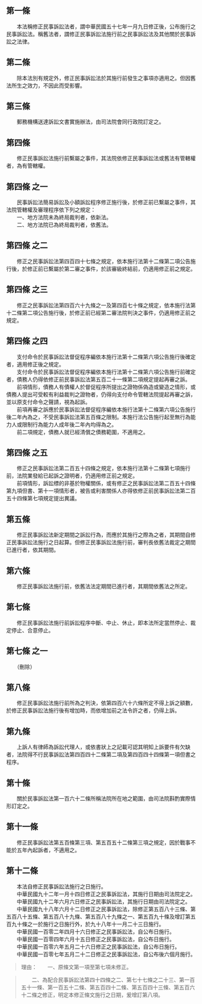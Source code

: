 第一條 
-------
　　本法稱修正民事訴訟法者，謂中華民國五十七年一月九日修正後，公布施行之民事訴訟法。稱舊法者，謂修正民事訴訟法施行前之民事訴訟法及其他關於民事訴訟之法律。  


第二條 
-------
　　除本法別有規定外，修正民事訴訟法於其施行前發生之事項亦適用之。但因舊法所生之效力，不因此而受影響。  


第三條 
-------
　　郵務機構送達訴訟文書實施辦法，由司法院會同行政院訂定之。  


第四條 
-------
　　修正民事訴訟法施行前繫屬之事件，其法院依修正民事訴訟法或舊法有管轄權者，為有管轄權。  


第四條 之一 
------------
　　民事訴訟法簡易訴訟及小額訴訟程序修正施行後，於修正前已繫屬之事件，其法院管轄權及審理程序依下列之規定：  
　　一、地方法院未為終局裁判者，依新法。  
　　二、地方法院已為終局裁判者，依舊法。  


第四條 之二 
------------
　　修正之民事訴訟法第四百四十七條之規定，依本施行法第十二條第二項公告施行後，於修正前已繫屬於第二審之事件，於該審級終結前，仍適用修正前之規定。  


第四條 之三 
------------
　　修正之民事訴訟法第四百六十九條之一及第四百七十條之規定，依本施行法第十二條第二項公告施行後，於修正前已經第二審法院判決之事件，仍適用修正前之規定。  


第四條 之四 
------------
　　支付命令於民事訴訟法督促程序編依本施行法第十二條第六項公告施行後確定者，適用修正後之規定。  
　　支付命令於民事訴訟法督促程序編依本施行法第十二條第六項公告施行前確定者，債務人仍得依修正前民事訴訟法第五百二十一條第二項規定提起再審之訴。  
　　前項情形，債務人有債權人於督促程序所提出之證物係偽造或變造之情形，或債務人提出可受較有利益裁判之證物者，仍得向支付命令管轄法院提起再審之訴，並以原支付命令之聲請，視為起訴。  
　　前項再審之訴應於民事訴訟法督促程序編依本施行法第十二條第六項公告施行後二年內為之，不受民事訴訟法第五百條之限制。本施行法公告施行起至無行為能力人或限制行為能力人成年後二年內均得為之。  
　　前二項規定，債務人就已經清償之債務範圍，不適用之。  


第四條 之五 
------------
　　修正之民事訴訟法第二百五十四條之規定，依本施行法第十二條第七項施行前，法院業發給已起訴之證明者，仍適用修正前之規定。  
　　前項情形，訴訟標的非基於物權關係，或有修正之民事訴訟法第二百五十四條第九項但書、第十一項情形者，被告或利害關係人亦得依修正前民事訴訟法第二百五十四條第七項規定提出異議。  


第五條 
-------
　　修正民事訴訟法新定期間之訴訟行為，而應於其施行之際為之者，其期間自修正民事訴訟法施行之日起算。但修正民事訴訟法施行前，審判長依舊法裁定之期間已進行者，依其期間。  


第六條 
-------
　　修正民事訴訟法施行前，依舊法法定期間已進行者，其期間依舊法之所定。  


第七條 
-------
　　修正民事訴訟法施行前訴訟程序中斷、中止、休止，即本法所定當然停止、裁定停止、合意停止。  


第七條 之一 
------------
　　（刪除）  


第八條 
-------
　　修正民事訴訟法施行前所為之判決，依第四百六十六條所定不得上訴之額數，於修正民事訴訟法施行後有增加時，而依增加前之法令許之者，仍得上訴。  


第九條 
-------
　　上訴人有律師為訴訟代理人，或依書狀上之記載可認其明知上訴要件有欠缺者，法院得不行民事訴訟法第四百四十二條第二項及第四百四十四條第一項但書之程序。  


第十條 
-------
　　關於民事訴訟法第一百六十二條所稱法院所在地之範圍，由司法院斟酌實際情形訂定之。  


第十一條 
---------
　　修正民事訴訟法第五百條第三項、第五百五十二條第三項之規定，因於戰事不能於五年內起訴者，不適用之。  


第十二條 
---------
　　本法自修正民事訴訟法施行之日施行。  
　　中華民國九十二年一月十四日修正之民事訴訟法，其施行日期由司法院定之。  
　　中華民國九十二年六月六日修正之民事訴訟法，其施行日期由司法院定之。  
　　中華民國九十八年六月十二日修正之民事訴訟法，除修正第五百八十三條、第五百八十五條、第五百八十九條、第五百八十九條之一、第五百九十條及增訂第五百九十條之一於施行之日施行外，於九十八年十一月二十三日施行。  
　　中華民國一百零二年四月十六日修正之民事訴訟法，自公布日施行。  
　　中華民國一百零四年六月十五日修正之民事訴訟法，自公布日施行。  
　　中華民國一百零六年五月二十六日修正之民事訴訟法，自公布日施行。  
　　中華民國一百零七年五月二十二日修正之民事訴訟法，自公布後六個月施行。  
> 理由：　　一、原條文第一項至第七項未修正。

> 　　二、為配合民事訴訟法第四十四條之二、第七十七條之二十三、第一百五十一條、第一百五十二條、第五百四十二條、第五百四十三條、第五百六十二條之修正，明定本修正條文施行之日期，爰增訂第八項。